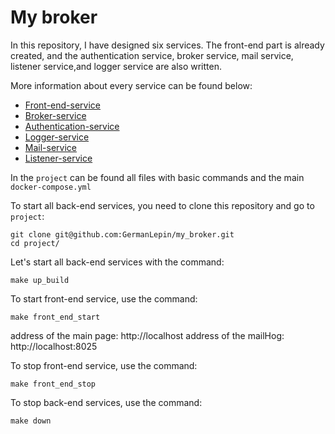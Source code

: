 My broker
=============

In this repository, I have designed six services. The front-end part is already created, and the authentication service, broker service, mail service, listener service,and logger service are also written.

More information about every service can be found below:
- [Front-end-service](/front-end-service/README.md)
- [Broker-service](/broker-service/README.md)
- [Authentication-service](/authentication-service/README.md)
- [Logger-service](/logger-service/README.md)
- [Mail-service](/mail-service/README.md)
- [Listener-service](/listener-service/README.md)

In the `project` can be found all files with basic commands and the main `docker-compose.yml`

To start all back-end services, you need to clone this repository and go to `project`:
```
git clone git@github.com:GermanLepin/my_broker.git
cd project/
```

Let's start all back-end services with the command:
```
make up_build
```

To start front-end service, use the command:
```
make front_end_start
```

address of the main page: http://localhost
address of the mailHog: http://localhost:8025

To stop front-end service, use the command:
```
make front_end_stop
```

To stop back-end services, use the command:
```
make down
```


